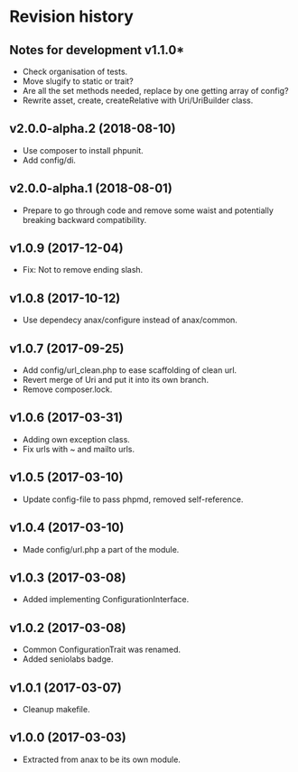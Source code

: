 Revision history
=================================


Notes for development v1.1.0*
---------------------------------

* Check organisation of tests.
* Move slugify to static or trait?
* Are all the set methods needed, replace by one getting array of config?
* Rewrite asset, create, createRelative with Uri/UriBuilder class.



v2.0.0-alpha.2 (2018-08-10)
---------------------------------

* Use composer to install phpunit.
* Add config/di.



v2.0.0-alpha.1 (2018-08-01)
---------------------------------

* Prepare to go through code and remove some waist and potentially breaking backward compatibility.



v1.0.9 (2017-12-04)
---------------------------------

* Fix: Not to remove ending slash.



v1.0.8 (2017-10-12)
---------------------------------

* Use dependecy anax/configure instead of anax/common.



v1.0.7 (2017-09-25)
---------------------------------

* Add config/url_clean.php to ease scaffolding of clean url.
* Revert merge of Uri and put it into its own branch.
* Remove composer.lock.



v1.0.6 (2017-03-31)
---------------------------------

* Adding own exception class.
* Fix urls with ~ and mailto urls.



v1.0.5 (2017-03-10)
---------------------------------

* Update config-file to pass phpmd, removed self-reference.



v1.0.4 (2017-03-10)
---------------------------------

* Made config/url.php a part of the module.



v1.0.3 (2017-03-08)
---------------------------------

* Added implementing ConfigurationInterface.



v1.0.2 (2017-03-08)
---------------------------------

* Common ConfigurationTrait was renamed.
* Added seniolabs badge.



v1.0.1 (2017-03-07)
---------------------------------

* Cleanup makefile.



v1.0.0 (2017-03-03)
---------------------------------

* Extracted from anax to be its own module.
